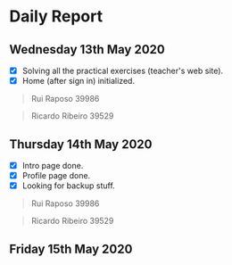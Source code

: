 # Daily Report

## Wednesday 13th May 2020

- [x] Solving all the practical exercises (teacher's web site).
- [x] Home (after sign in) initialized.
  
> Rui Raposo 39986

> Ricardo Ribeiro 39529
  
## Thursday 14th May 2020

- [x] Intro page done.
- [x] Profile page done.
- [x] Looking for backup stuff.

> Rui Raposo 39986

> Ricardo Ribeiro 39529

## Friday 15th May 2020
